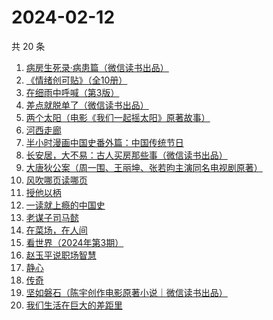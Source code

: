 # 2024-02-12

共 20 条

<!-- BEGIN WEREAD -->
<!-- 最后更新时间 2024-02-12 00:07:07 +0800 -->
1. [病房生死录·病患篇（微信读书出品）](https://weread.qq.com/web/bookDetail/23732ef0813ab8810g0134f0)
1. [《情绪创可贴》（全10册）](https://weread.qq.com/web/bookDetail/957327b0813ab7027g010fa0)
1. [在细雨中呼喊（第3版）](https://weread.qq.com/web/bookDetail/801324d05cbba380129b0a1)
1. [差点就脱单了（微信读书出品）](https://weread.qq.com/web/bookDetail/da332870813ab8849g01358c)
1. [两个太阳（电影《我们一起摇太阳》原著故事）](https://weread.qq.com/web/bookDetail/2bb32670813ab881bg014410)
1. [河西走廊](https://weread.qq.com/web/bookDetail/de932a80813ab881eg014870)
1. [半小时漫画中国史番外篇：中国传统节日](https://weread.qq.com/web/bookDetail/b4132bb0719db176b41f10e)
1. [长安居，大不易：古人买房那些事（微信读书出品）](https://weread.qq.com/web/bookDetail/3e232bb0813ab882eg0178b9)
1. [大唐狄公案（周一围、王丽坤、张若昀主演同名电视剧原著）](https://weread.qq.com/web/bookDetail/1ac32f70813ab789bg014cf9)
1. [风吹哪页读哪页](https://weread.qq.com/web/bookDetail/e53328e0813ab84e1g016bd3)
1. [授他以柄](https://weread.qq.com/web/bookDetail/579323b0813ab7d6ag0128ad)
1. [一读就上瘾的中国史](https://weread.qq.com/web/bookDetail/8ac32ef0720f5b4c8ac9ad3)
1. [老谋子司马懿](https://weread.qq.com/web/bookDetail/32432960813ab7371g0164e6)
1. [在菜场，在人间](https://weread.qq.com/web/bookDetail/0cc327a0813ab8796g015cb0)
1. [看世界（2024年第3期）](https://weread.qq.com/web/bookDetail/a8832940813ab886dg012158)
1. [赵玉平说职场智慧](https://weread.qq.com/web/bookDetail/8d832280813ab72bbg017413)
1. [静心](https://weread.qq.com/web/bookDetail/57c321105cfa9357c349702)
1. [传奇](https://weread.qq.com/web/bookDetail/89532630813ab779fg011515)
1. [坚如磐石（陈宇创作电影原著小说｜微信读书出品）](https://weread.qq.com/web/bookDetail/b3432ab0813ab87e0g018931)
1. [我们生活在巨大的差距里](https://weread.qq.com/web/bookDetail/286329405b40f728668c477)
<!-- END WEREAD -->